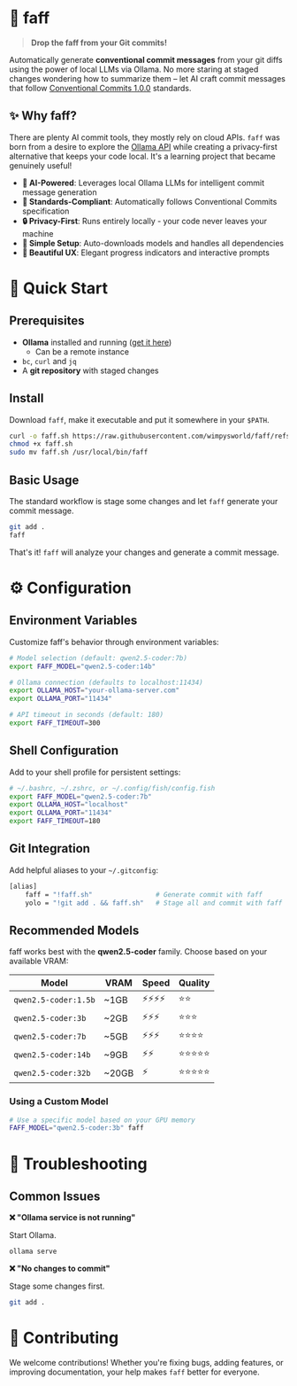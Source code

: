 # 🎯 faff

> **Drop the faff from your Git commits!**

Automatically generate **conventional commit messages** from your git diffs using the power of local LLMs via Ollama. No more staring at staged changes wondering how to summarize them – let AI craft commit messages that follow [Conventional Commits 1.0.0](https://www.conventionalcommits.org/) standards.

## ✨ Why faff?

There are plenty AI commit tools, they mostly rely on cloud APIs. `faff` was born from a desire to explore the [Ollama API](https://github.com/ollama/ollama/blob/main/docs/api.md) while creating a privacy-first alternative that keeps your code local. It's a learning project that became genuinely useful!

- **🤖 AI-Powered**: Leverages local Ollama LLMs for intelligent commit message generation
- **📝 Standards-Compliant**: Automatically follows Conventional Commits specification
- **🔒 Privacy-First**: Runs entirely locally - your code never leaves your machine
- **🐤 Simple Setup**: Auto-downloads models and handles all dependencies
- **🎨 Beautiful UX**: Elegant progress indicators and interactive prompts

# 🚀 Quick Start

## Prerequisites

- **Ollama** installed and running ([get it here](https://ollama.ai/))
  - Can be a remote instance
- `bc`, `curl` and `jq`
- A **git repository** with staged changes

## Install

Download `faff`, make it executable and put it somewhere in your `$PATH`.

```bash
curl -o faff.sh https://raw.githubusercontent.com/wimpysworld/faff/refs/heads/main/faff.sh
chmod +x faff.sh
sudo mv faff.sh /usr/local/bin/faff
```

## Basic Usage

The standard workflow is stage some changes and let `faff` generate your commit message.

```bash
git add .
faff
```

That's it! `faff` will analyze your changes and generate a commit message.

<!-- [Screenshot: Show the faff interface with spinner animation and generated commit message preview] -->

# ⚙️ Configuration

## Environment Variables

Customize faff's behavior through environment variables:

```bash
# Model selection (default: qwen2.5-coder:7b)
export FAFF_MODEL="qwen2.5-coder:14b"

# Ollama connection (defaults to localhost:11434)
export OLLAMA_HOST="your-ollama-server.com"
export OLLAMA_PORT="11434"

# API timeout in seconds (default: 180)
export FAFF_TIMEOUT=300
```

## Shell Configuration

Add to your shell profile for persistent settings:

```bash
# ~/.bashrc, ~/.zshrc, or ~/.config/fish/config.fish
export FAFF_MODEL="qwen2.5-coder:7b"
export OLLAMA_HOST="localhost"
export OLLAMA_PORT="11434"
export FAFF_TIMEOUT=180
```

## Git Integration

Add helpful aliases to your `~/.gitconfig`:

```bash
[alias]
    faff = "!faff.sh"                # Generate commit with faff
    yolo = "!git add . && faff.sh"   # Stage all and commit with faff
```

## Recommended Models

faff works best with the **qwen2.5-coder** family. Choose based on your available VRAM:

| Model                | VRAM  | Speed | Quality    |
|----------------------|-------|-------|------------|
| `qwen2.5-coder:1.5b` | ~1GB  | ⚡⚡⚡⚡  | ⭐⭐       |
| `qwen2.5-coder:3b`   | ~2GB  | ⚡⚡⚡   | ⭐⭐⭐     |
| `qwen2.5-coder:7b`   | ~5GB  | ⚡⚡⚡   | ⭐⭐⭐⭐   |
| `qwen2.5-coder:14b`  | ~9GB  | ⚡⚡    | ⭐⭐⭐⭐⭐ |
| `qwen2.5-coder:32b`  | ~20GB | ⚡     | ⭐⭐⭐⭐⭐ |

### Using a Custom Model

```bash
# Use a specific model based on your GPU memory
FAFF_MODEL="qwen2.5-coder:3b" faff
```

# 🐛 Troubleshooting

## Common Issues

**❌ "Ollama service is not running"**

Start Ollama.

```bash
ollama serve
```

**❌ "No changes to commit"**

Stage some changes first.

```bash
git add .
```

# 🤝 Contributing

We welcome contributions! Whether you're fixing bugs, adding features, or improving documentation, your help makes `faff` better for everyone.